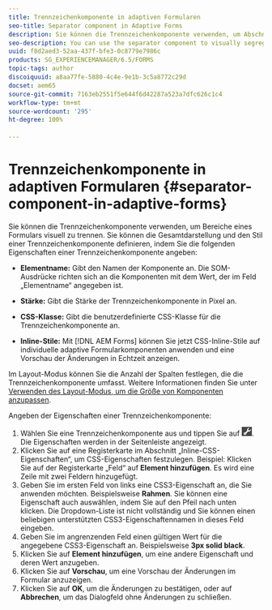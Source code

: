 ```yaml
---
title: Trennzeichenkomponente in adaptiven Formularen
seo-title: Separator component in Adaptive Forms
description: Sie können die Trennzeichenkomponente verwenden, um Abschnitte eines Formulars visuell zu trennen.
seo-description: You can use the separator component to visually segregate sections of a form.
uuid: f8d2aed3-52aa-437f-bfe3-0c8779e7986c
products: SG_EXPERIENCEMANAGER/6.5/FORMS
topic-tags: author
discoiquuid: a8aa77fe-5880-4c4e-9e1b-3c5a8772c29d
docset: aem65
source-git-commit: 7163eb2551f5e644f6d42287a523a7dfc626c1c4
workflow-type: tm+mt
source-wordcount: '295'
ht-degree: 100%

---
```



# Trennzeichenkomponente in adaptiven Formularen {#separator-component-in-adaptive-forms}

Sie können die Trennzeichenkomponente verwenden, um Bereiche eines Formulars visuell zu trennen. Sie können die Gesamtdarstellung und den Stil einer Trennzeichenkomponente definieren, indem Sie die folgenden Eigenschaften einer Trennzeichenkomponente angeben:

* **Elementname:** Gibt den Namen der Komponente an. Die SOM-Ausdrücke richten sich an die Komponenten mit dem Wert, der im Feld „Elementname“ angegeben ist.
* **Stärke:** Gibt die Stärke der Trennzeichenkomponente in Pixel an.

* **CSS-Klasse:** Gibt die benutzerdefinierte CSS-Klasse für die Trennzeichenkomponente an.

* **Inline-Stile:** Mit [!DNL AEM Forms] können Sie jetzt CSS-Inline-Stile auf individuelle adaptive Formularkomponenten anwenden und eine Vorschau der Änderungen in Echtzeit anzeigen.

Im Layout-Modus können Sie die Anzahl der Spalten festlegen, die die Trennzeichenkomponente umfasst. Weitere Informationen finden Sie unter [Verwenden des Layout-Modus, um die Größe von Komponenten anzupassen](resize-using-layout-mode.md).

Angeben der Eigenschaften einer Trennzeichenkomponente:

1. Wählen Sie eine Trennzeichenkomponente aus und tippen Sie auf ![cmppr](assets/cmppr.png). Die Eigenschaften werden in der Seitenleiste angezeigt.
1. Klicken Sie auf eine Registerkarte im Abschnitt „Inline-CSS-Eigenschaften“, um CSS-Eigenschaften festzulegen. Beispiel: Klicken Sie auf der Registerkarte „Feld“ auf **Element hinzufügen**. Es wird eine Zeile mit zwei Feldern hinzugefügt.
1. Geben Sie im ersten Feld von links eine CSS3-Eigenschaft an, die Sie anwenden möchten. Beispielsweise **Rahmen**. Sie können eine Eigenschaft auch auswählen, indem Sie auf den Pfeil nach unten klicken. Die Dropdown-Liste ist nicht vollständig und Sie können einen beliebigen unterstützten CSS3-Eigenschaftennamen in dieses Feld eingeben.
1. Geben Sie im angrenzenden Feld einen gültigen Wert für die angegebene CSS3-Eigenschaft an. Beispielsweise **3px solid black**.
1. Klicken Sie auf **Element hinzufügen**, um eine andere Eigenschaft und deren Wert anzugeben.
1. Klicken Sie auf **Vorschau**, um eine Vorschau der Änderungen im Formular anzuzeigen.
1. Klicken Sie auf **OK**, um die Änderungen zu bestätigen, oder auf **Abbrechen**, um das Dialogfeld ohne Änderungen zu schließen.

